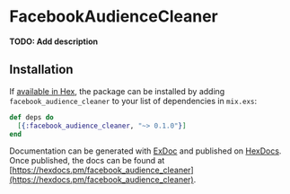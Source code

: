 # FacebookAudienceCleaner

**TODO: Add description**

## Installation

If [available in Hex](https://hex.pm/docs/publish), the package can be installed
by adding `facebook_audience_cleaner` to your list of dependencies in `mix.exs`:

```elixir
def deps do
  [{:facebook_audience_cleaner, "~> 0.1.0"}]
end
```

Documentation can be generated with [ExDoc](https://github.com/elixir-lang/ex_doc)
and published on [HexDocs](https://hexdocs.pm). Once published, the docs can
be found at [https://hexdocs.pm/facebook_audience_cleaner](https://hexdocs.pm/facebook_audience_cleaner).

